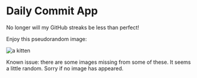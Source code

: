 Daily Commit App
================
No longer will my GitHub streaks be less than perfect!

Enjoy this pseudorandom image:

![a kitten](http://placekitten.com/800/100 "a kitten")

Known issue: there are some images missing from some of these. It seems a little random. Sorry if no image has appeared.